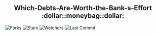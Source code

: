 <h2 align='center'>Which-Debts-Are-Worth-the-Bank-s-Effort<br>:dollar::moneybag::dollar:</h2>

![Forks](https://img.shields.io/github/forks/shukkkur/Which-Debts-Are-Worth-the-Bank-s-Efforts.svg)
![Stars](https://img.shields.io/github/stars/shukkkur/Which-Debts-Are-Worth-the-Bank-s-Efforts.svg)
![Watchers](https://img.shields.io/github/watchers/shukkkur/Which-Debts-Are-Worth-the-Bank-s-Efforts.svg)
![Last Commit](https://img.shields.io/github/last-commit/shukkkur/Which-Debts-Are-Worth-the-Bank-s-Efforts.svg) 



